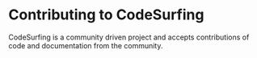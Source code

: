 # Contributing to CodeSurfing

CodeSurfing is a community driven project and accepts contributions of
code and documentation from the community.
